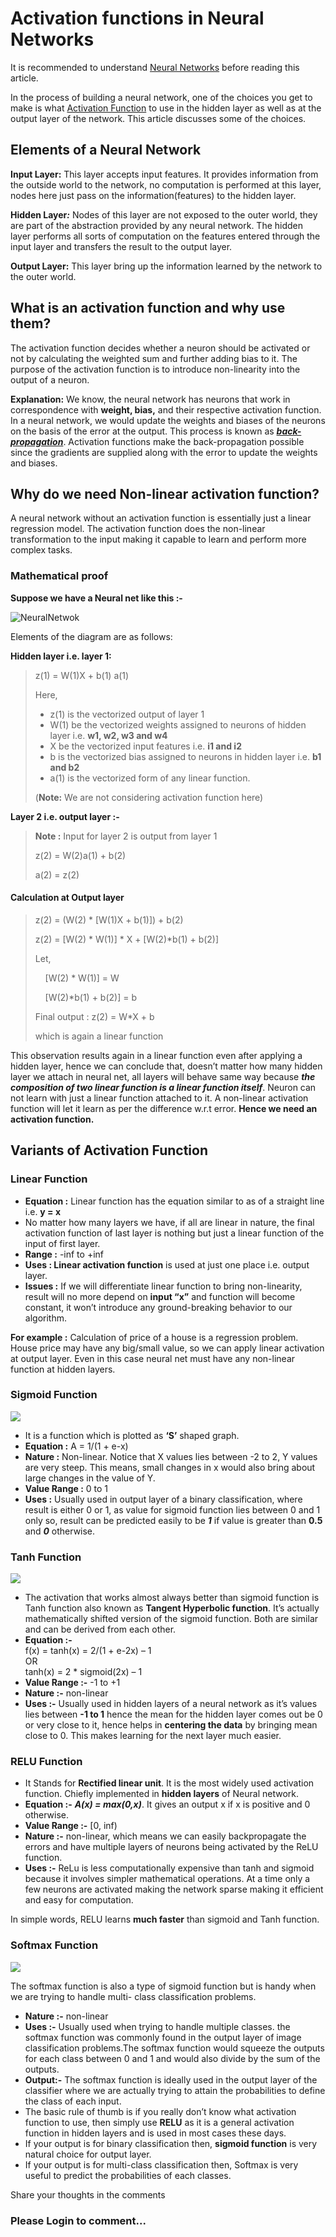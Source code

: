 # Activation functions in Neural Networks 


It is recommended to understand [Neural Networks](https://www.geeksforgeeks.org/neural-networks-a-beginners-guide/) before reading this article. 

In the process of building a neural network, one of the choices you get to make is what [Activation Function](https://www.geeksforgeeks.org/activation-functions-neural-networks/) to use in the hidden layer as well as at the output layer of the network. This article discusses some of the choices.

****Elements of a Neural Network**** 
-------------------------------------

****Input Layer:**** This layer accepts input features. It provides information from the outside world to the network, no computation is performed at this layer, nodes here just pass on the information(features) to the hidden layer. 

****Hidden Layer****_****:****_ Nodes of this layer are not exposed to the outer world, they are part of the abstraction provided by any neural network. The hidden layer performs all sorts of computation on the features entered through the input layer and transfers the result to the output layer. 

****Output Layer:**** This layer bring up the information learned by the network to the outer world. 

****What is an activation function and why use them?**** 
---------------------------------------------------------

The activation function decides whether a neuron should be activated or not by calculating the weighted sum and further adding bias to it. The purpose of the activation function is to introduce non-linearity into the output of a neuron. 

****Explanation:**** We know, the neural network has neurons that work in correspondence with __weight, bias,__ and their respective activation function. In a neural network, we would update the weights and biases of the neurons on the basis of the error at the output. This process is known as [_****back-propagation****_](https://www.geeksforgeeks.org/backpropagation-in-data-mining/). Activation functions make the back-propagation possible since the gradients are supplied along with the error to update the weights and biases. 

****Why do we need Non-linear activation function?****
------------------------------------------------------

A neural network without an activation function is essentially just a linear regression model. The activation function does the non-linear transformation to the input making it capable to learn and perform more complex tasks. 

### ****Mathematical proof**** 

__Suppose we have a Neural net like this :-__ 

![NeuralNetwok](https://media.geeksforgeeks.org/wp-content/uploads/20240503121617/NeuralNetwok.png)

Elements of the diagram are as follows: 

****Hidden layer i.e. layer 1:****

> z(1) = W(1)X + b(1) a(1)
> 
> Here,
> 
> *   z(1) is the vectorized output of layer 1
> *   W(1) be the vectorized weights assigned to neurons of hidden layer i.e. __w1, w2, w3 and w4__
> *   X be the vectorized input features i.e. __i1 and i2__
> *   b is the vectorized bias assigned to neurons in hidden layer i.e. __b1 and b2__
> *   a(1) is the vectorized form of any linear function.
> 
> (****Note:**** We are not considering activation function here)

****Layer 2 i.e. output layer :-****

> ****Note :**** Input for layer 2 is output from layer 1
> 
> z(2) = W(2)a(1) + b(2)  
> 
> a(2) = z(2) 

#### ****Calculation at Output layer****

> z(2) = (W(2) \* \[W(1)X + b(1)\]) + b(2)
> 
> z(2) = \[W(2) \* W(1)\] \* X + \[W(2)\*b(1) + b(2)\]
> 
> Let, 
> 
>     \[W(2) \* W(1)\] = W
> 
>     \[W(2)\*b(1) + b(2)\] = b
> 
> Final output : z(2) = W\*X + b
> 
> which is again a linear function

This observation results again in a linear function even after applying a hidden layer, hence we can conclude that, doesn’t matter how many hidden layer we attach in neural net, all layers will behave same way because _****the composition of two linear function is a linear function itself****_. Neuron can not learn with just a linear function attached to it. A non-linear activation function will let it learn as per the difference w.r.t error. ****Hence we need an activation function.**** 

****Variants of Activation Function**** 
----------------------------------------

### ****Linear Function**** 

*   ****Equation :**** Linear function has the equation similar to as of a straight line i.e. ****y = x****
*   No matter how many layers we have, if all are linear in nature, the final activation function of last layer is nothing but just a linear function of the input of first layer.
*   ****Range :**** -inf to +inf
*   ****Uses : Linear activation function**** is used at just one place i.e. output layer.
*   ****Issues :**** If we will differentiate linear function to bring non-linearity, result will no more depend on __input “x”__ and function will become constant, it won’t introduce any ground-breaking behavior to our algorithm.

****For example :**** Calculation of price of a house is a regression problem. House price may have any big/small value, so we can apply linear activation at output layer. Even in this case neural net must have any non-linear function at hidden layers. 

### ****Sigmoid Function**** 

![](https://media.geeksforgeeks.org/wp-content/uploads/20221013120722/1.png)

*   It is a function which is plotted as ****‘S’**** shaped graph.
*   ****Equation :**** A = 1/(1 + e\-x)
*   ****Nature :**** Non-linear. Notice that X values lies between -2 to 2, Y values are very steep. This means, small changes in x would also bring about large changes in the value of Y.
*   ****Value Range :**** 0 to 1
*   ****Uses :**** Usually used in output layer of a binary classification, where result is either 0 or 1, as value for sigmoid function lies between 0 and 1 only so, result can be predicted easily to be _****1****_ if value is greater than ****0.5**** and _****0****_ otherwise.

### ****Tanh Function**** 

![](https://media.geeksforgeeks.org/wp-content/uploads/20190408115639/tanh3.png)

*   The activation that works almost always better than sigmoid function is Tanh function also known as ****Tangent Hyperbolic function****. It’s actually mathematically shifted version of the sigmoid function. Both are similar and can be derived from each other.
*   ****Equation :-****  
    f(x) = tanh(x) = 2/(1 + e-2x) – 1  
    OR  
    tanh(x) = 2 \* sigmoid(2x) – 1
*   ****Value Range :-**** \-1 to +1
*   ****Nature :-**** non-linear
*   ****Uses :-**** Usually used in hidden layers of a neural network as it’s values lies between ****\-1 to 1**** hence the mean for the hidden layer comes out be 0 or very close to it, hence helps in __centering the data__ by bringing mean close to 0. This makes learning for the next layer much easier.

### ****RELU Function**** 

*   It Stands for __Rectified linear unit__. It is the most widely used activation function. Chiefly implemented in __hidden layers__ of Neural network.
*   ****Equation :-**** _****A(x) = max(0,x)****_. It gives an output x if x is positive and 0 otherwise.
*   ****Value Range :-**** \[0, inf)
*   ****Nature :-**** non-linear, which means we can easily backpropagate the errors and have multiple layers of neurons being activated by the ReLU function.
*   ****Uses :-**** ReLu is less computationally expensive than tanh and sigmoid because it involves simpler mathematical operations. At a time only a few neurons are activated making the network sparse making it efficient and easy for computation.

In simple words, RELU learns __much faster__ than sigmoid and Tanh function.

### ****Softmax Function****

![](https://media.geeksforgeeks.org/wp-content/uploads/20190322133046/softmxx.png)

The softmax function is also a type of sigmoid function but is handy when we are trying to handle multi- class classification problems.

*   ****Nature :-**** non-linear
*   ****Uses :-**** Usually used when trying to handle multiple classes. the softmax function was commonly found in the output layer of image classification problems.The softmax function would squeeze the outputs for each class between 0 and 1 and would also divide by the sum of the outputs. 
*   ****Output:-**** The softmax function is ideally used in the output layer of the classifier where we are actually trying to attain the probabilities to define the class of each input.
*   The basic rule of thumb is if you really don’t know what activation function to use, then simply use __RELU__ as it is a general activation function in hidden layers and is used in most cases these days.
*   If your output is for binary classification then, __sigmoid function__ is very natural choice for output layer.
*   If your output is for multi-class classification then, Softmax is very useful to predict the probabilities of each classes. 

  
  

Share your thoughts in the comments

### Please Login to comment...